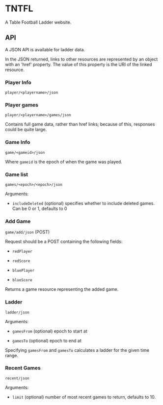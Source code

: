 # TNTFL

A Table Football Ladder website.

## API
A JSON API is available for ladder data.

In the JSON returned, links to other resources are represented by an object with an 'href' property. The value of this property is the URI of the linked resource.

### Player Info
`player/<playername>/json`

### Player games
`player/<playername>/games/json`

Contains full game data, rather than href links; because of this, responses could be quite large.

### Game Info
`game/<gameid>/json`

Where `gameid` is the epoch of when the game was played.

### Game list
`games/<epoch>/<epoch>/json`

Arguments:

* `includeDeleted` (optional) specifies whether to include deleted games. Can be 0 or 1, defaults to 0

### Add Game
`game/add/json` (POST)

Request should be a POST containing the following fields:

* `redPlayer`

* `redScore`

* `bluePlayer`

* `blueScore`

Returns a game resource representing the added game.

### Ladder
`ladder/json`

Arguments:

* `gamesFrom` (optional) epoch to start at

* `gamesTo` (optional) epoch to end at

Specifying `gamesFrom` and `gamesTo` calculates a ladder for the given time range.

### Recent Games
`recent/json`

Arguments:

* `limit` (optional) number of most recent games to return, defaults to 10.

